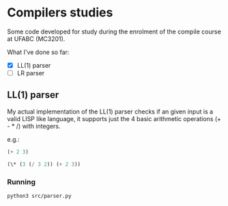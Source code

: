 # Compilers studies

Some code developed for study during the enrolment of the compile course at
UFABC (MC3201).

What I've done so far:

- [X] LL(1) parser
- [ ] LR parser

## LL(1) parser

My actual implementation of the LL(1) parser checks if an given input is a
valid LISP like language, it supports just the 4 basic arithmetic operations
(+ - * /) with integers.

e.g.:
```lisp
(+ 2 3)

(\* (3 (/ 3 2)) (+ 2 3))
```

### Running

```sh
python3 src/parser.py
```
